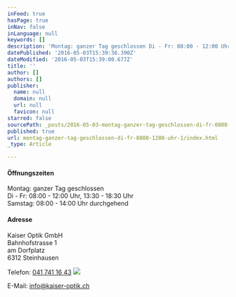 ```yaml
---
inFeed: true
hasPage: true
inNav: false
inLanguage: null
keywords: []
description: 'Montag: ganzer Tag geschlossen Di - Fr: 08:00 - 12:00 Uhr, 13:30 - 18:30 Uhr Samstag: 08:00 - 14:00 Uhr durchgehend'
datePublished: '2016-05-03T15:39:36.390Z'
dateModified: '2016-05-03T15:39:00.677Z'
title: ''
author: []
authors: []
publisher:
  name: null
  domain: null
  url: null
  favicon: null
starred: false
sourcePath: _posts/2016-05-03-montag-ganzer-tag-geschlossen-di-fr-0800-1200-uhr-1.md
published: true
url: montag-ganzer-tag-geschlossen-di-fr-0800-1200-uhr-1/index.html
_type: Article

---
```

#### Öffnungszeiten

Montag: ganzer Tag geschlossen   
Di - Fr: 08:00 - 12:00 Uhr, 13:30 - 18:30 Uhr   
Samstag: 08:00 - 14:00 Uhr durchgehend

#### Adresse

Kaiser Optik GmbH  
Bahnhofstrasse 1  
am Dorfplatz  
6312 Steinhausen

Telefon: [041 741 16 43][0]
![](https://the-grid-user-content.s3-us-west-2.amazonaws.com/1c7f9dd6-2c83-4136-b84f-7d7d8a762c17.jpg)

E-Mail: info@kaiser-optik.ch

[0]: tel:+41417411643